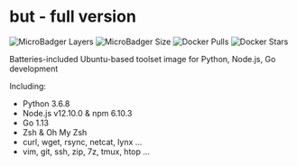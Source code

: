 # but - full version

![MicroBadger Layers](https://img.shields.io/microbadger/layers/1set/but?style=flat-square) ![MicroBadger Size](https://img.shields.io/microbadger/image-size/1set/but?style=flat-square) ![Docker Pulls](https://img.shields.io/docker/pulls/1set/but?style=flat-square) ![Docker Stars](https://img.shields.io/docker/stars/1set/but?style=flat-square)

Batteries-included Ubuntu-based toolset image for Python, Node.js, Go development

Including:

* Python 3.6.8
* Node.js v12.10.0 & npm 6.10.3
* Go 1.13
* Zsh & Oh My Zsh
* curl, wget, rsync, netcat, lynx ...
* vim, git, ssh, zip, 7z, tmux, htop ...
